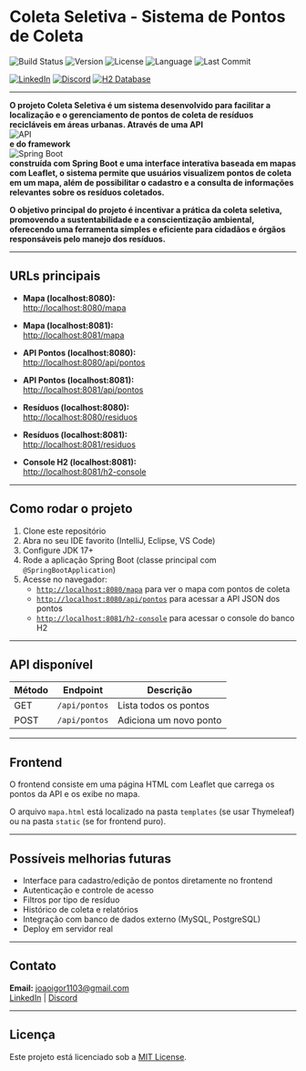 # Coleta Seletiva - Sistema de Pontos de Coleta

![Build Status](https://img.shields.io/badge/build-passing-brightgreen)
![Version](https://img.shields.io/badge/version-1.0.0-blue)
![License](https://img.shields.io/badge/license-MIT-green)
![Language](https://img.shields.io/badge/language-Java-orange)
![Last Commit](https://img.shields.io/github/last-commit/seunome/coleta-seletiva)

[![LinkedIn](https://img.shields.io/badge/LinkedIn-0077B5?style=for-the-badge&logo=linkedin&logoColor=white)](https://www.linkedin.com/in/joao-igor-25b090250/)
[![Discord](https://img.shields.io/badge/Discord-7289DA?style=for-the-badge&logo=discord&logoColor=white)](https://discord.gg/ah6xP86cqR)
[![H2 Database](https://img.shields.io/badge/H2-Database-2C2F33?style=for-the-badge&logo=database&logoColor=white)](http://localhost:8081/h2-console)

---

**O projeto Coleta Seletiva é um sistema desenvolvido para facilitar a localização e o gerenciamento de pontos de coleta de resíduos recicláveis em áreas urbanas. Através de uma API**  
![API](https://img.shields.io/badge/API-RESTful-brightgreen?style=flat)  
**e do framework**  
![Spring Boot](https://img.shields.io/badge/Spring_Boot-2.7.0-brightgreen?logo=springboot&style=flat)  
**construída com Spring Boot e uma interface interativa baseada em mapas com Leaflet, o sistema permite que usuários visualizem pontos de coleta em um mapa, além de possibilitar o cadastro e a consulta de informações relevantes sobre os resíduos coletados.**

**O objetivo principal do projeto é incentivar a prática da coleta seletiva, promovendo a sustentabilidade e a conscientização ambiental, oferecendo uma ferramenta simples e eficiente para cidadãos e órgãos responsáveis pelo manejo dos resíduos.**




---

## URLs principais

- **Mapa (localhost:8080):**  
  [http://localhost:8080/mapa](http://localhost:8080/mapa)
- **Mapa (localhost:8081):**  
  [http://localhost:8081/mapa](http://localhost:8081/mapa)

- **API Pontos (localhost:8080):**  
  [http://localhost:8080/api/pontos](http://localhost:8080/api/pontos)
- **API Pontos (localhost:8081):**  
  [http://localhost:8081/api/pontos](http://localhost:8081/api/pontos)

- **Resíduos (localhost:8080):**  
  [http://localhost:8080/residuos](http://localhost:8080/residuos)
- **Resíduos (localhost:8081):**  
  [http://localhost:8081/residuos](http://localhost:8081/residuos)

- **Console H2 (localhost:8081):**  
  [http://localhost:8081/h2-console](http://localhost:8081/h2-console)

---

## Como rodar o projeto

1. Clone este repositório
2. Abra no seu IDE favorito (IntelliJ, Eclipse, VS Code)
3. Configure JDK 17+
4. Rode a aplicação Spring Boot (classe principal com `@SpringBootApplication`)
5. Acesse no navegador:
    - [`http://localhost:8080/mapa`](http://localhost:8080/mapa) para ver o mapa com pontos de coleta
    - [`http://localhost:8080/api/pontos`](http://localhost:8080/api/pontos) para acessar a API JSON dos pontos
    - [`http://localhost:8081/h2-console`](http://localhost:8081/h2-console) para acessar o console do banco H2

---

## API disponível

| Método | Endpoint       | Descrição                  |
|--------|----------------|----------------------------|
| GET    | `/api/pontos`  | Lista todos os pontos       |
| POST   | `/api/pontos`  | Adiciona um novo ponto      |

---

## Frontend

O frontend consiste em uma página HTML com Leaflet que carrega os pontos da API e os exibe no mapa.

O arquivo `mapa.html` está localizado na pasta `templates` (se usar Thymeleaf) ou na pasta `static` (se for frontend puro).

---

## Possíveis melhorias futuras

- Interface para cadastro/edição de pontos diretamente no frontend
- Autenticação e controle de acesso
- Filtros por tipo de resíduo
- Histórico de coleta e relatórios
- Integração com banco de dados externo (MySQL, PostgreSQL)
- Deploy em servidor real

---

## Contato

**Email:** joaoigor1103@gmail.com  
[LinkedIn](https://www.linkedin.com/in/joao-igor-25b090250/) | [Discord](https://discord.gg/ah6xP86cqR)

---

## Licença

Este projeto está licenciado sob a [MIT License](LICENSE).
